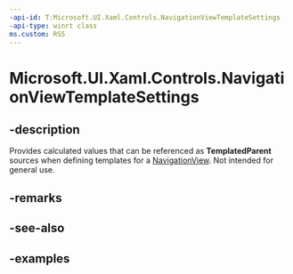 ```yaml
---
-api-id: T:Microsoft.UI.Xaml.Controls.NavigationViewTemplateSettings
-api-type: winrt class
ms.custom: RS5
---
```

<!-- Class syntax.
public class NavigationViewTemplateSettings : DependencyObject, DependencyObject
-->

# Microsoft.UI.Xaml.Controls.NavigationViewTemplateSettings


## -description

Provides calculated values that can be referenced as **TemplatedParent** sources when defining templates for a [NavigationView](navigationview.md). Not intended for general use.



## -remarks


## -see-also


## -examples


